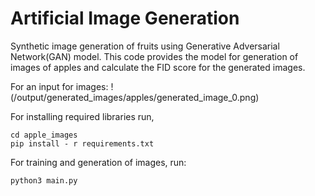 # Artificial Image Generation
Synthetic image generation of fruits using Generative Adversarial Network(GAN) model. This code provides the model for generation of images of apples and calculate the FID score for the generated images.

For an input for images:
!(/output/generated_images/apples/generated_image_0.png)

For installing required libraries run, 
```
cd apple_images
pip install - r requirements.txt
```
For training and generation of images, run:
```
python3 main.py
```
